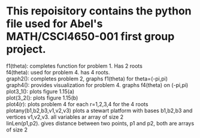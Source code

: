 # This repoisitory contains the python file used for Abel's MATH/CSCI4650-001 first group project.

f1(theta): completes function for problem 1. Has 2 roots  
f4(theta): used for problem 4. has 4 roots.  
graph2(): completes problem 2, graphs f1(theta) for theta=(-pi,pi)  
graph4(): provides visualization for problem 4. graphs f4(theta) on (-pi,pi)  
plot3_1(): plots figure 1.15(a)  
plot(3_2(): plots figure 1.15(b)  
plot4(r): plots problem 4 for each r=1,2,3,4 for the 4 roots  
plotany(b1,b2,b3,v1,v2,v3) plots a stewart platform with bases b1,b2,b3 and vertices v1,v2,v3. all variables ar array of size 2  
linLen(p1,p2). gives distance between two points, p1 and p2, both are arrays of size 2  
